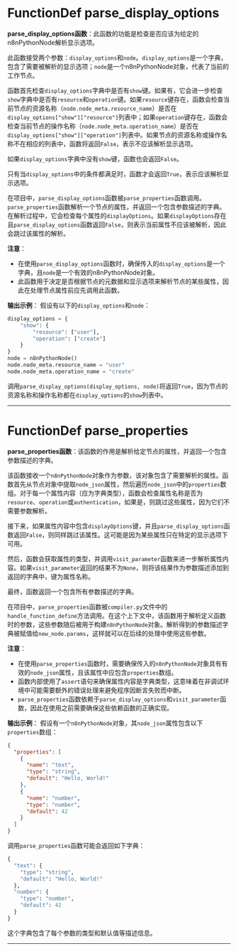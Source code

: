 # FunctionDef parse_display_options
**parse_display_options函数**：此函数的功能是检查是否应该为给定的n8nPythonNode解析显示选项。

此函数接受两个参数：`display_options`和`node`。`display_options`是一个字典，包含了需要被解析的显示选项；`node`是一个n8nPythonNode对象，代表了当前的工作节点。

函数首先检查`display_options`字典中是否有`show`键。如果有，它会进一步检查`show`字典中是否有`resource`和`operation`键。如果`resource`键存在，函数会检查当前节点的资源名称（`node.node_meta.resource_name`）是否在`display_options["show"]["resource"]`列表中；如果`operation`键存在，函数会检查当前节点的操作名称（`node.node_meta.operation_name`）是否在`display_options["show"]["operation"]`列表中。如果节点的资源名称或操作名称不在相应的列表中，函数将返回`False`，表示不应该解析显示选项。

如果`display_options`字典中没有`show`键，函数也会返回`False`。

只有当`display_options`中的条件都满足时，函数才会返回`True`，表示应该解析显示选项。

在项目中，`parse_display_options`函数被`parse_properties`函数调用。`parse_properties`函数解析一个节点的属性，并返回一个包含参数描述的字典。在解析过程中，它会检查每个属性的`displayOptions`。如果`displayOptions`存在且`parse_display_options`函数返回`False`，则表示当前属性不应该被解析，因此会跳过该属性的解析。

**注意**：
- 在使用`parse_display_options`函数时，确保传入的`display_options`是一个字典，且`node`是一个有效的n8nPythonNode对象。
- 此函数用于决定是否根据节点的元数据和显示选项来解析节点的某些属性，因此在处理节点属性前应先调用此函数。

**输出示例**：
假设有以下的`display_options`和`node`：

```python
display_options = {
    "show": {
        "resource": ["user"],
        "operation": ["create"]
    }
}
node = n8nPythonNode()
node.node_meta.resource_name = "user"
node.node_meta.operation_name = "create"
```

调用`parse_display_options(display_options, node)`将返回`True`，因为节点的资源名称和操作名称都在`display_options`的`show`列表中。
***
# FunctionDef parse_properties
**parse_properties函数**：该函数的作用是解析给定节点的属性，并返回一个包含参数描述的字典。

该函数接收一个`n8nPythonNode`对象作为参数，该对象包含了需要解析的属性。函数首先从节点对象中提取`node_json`属性，然后遍历`node_json`中的`properties`数组。对于每一个属性内容（应为字典类型），函数会检查属性名称是否为`resource`、`operation`或`authentication`，如果是，则跳过这些属性，因为它们不需要参数解析。

接下来，如果属性内容中包含`displayOptions`键，并且`parse_display_options`函数返回`False`，则同样跳过该属性。这可能是因为某些属性只在特定的显示选项下可用。

然后，函数会获取属性的类型，并调用`visit_parameter`函数来进一步解析属性内容。如果`visit_parameter`返回的结果不为`None`，则将该结果作为参数描述添加到返回的字典中，键为属性名称。

最终，函数返回一个包含所有参数描述的字典。

在项目中，`parse_properties`函数被`compiler.py`文件中的`handle_function_define`方法调用。在这个上下文中，该函数用于解析定义函数时的参数，这些参数随后被用于构建`n8nPythonNode`对象。解析得到的参数描述字典被赋值给`new_node.params`，这样就可以在后续的处理中使用这些参数。

**注意**：
- 在使用`parse_properties`函数时，需要确保传入的`n8nPythonNode`对象具有有效的`node_json`属性，且该属性中应包含`properties`数组。
- 函数内部使用了`assert`语句来确保属性内容是字典类型，这意味着在非调试环境中可能需要额外的错误处理来避免程序因断言失败而中断。
- `parse_properties`函数依赖于`parse_display_options`和`visit_parameter`函数，因此在使用之前需要确保这些依赖函数的正确实现。

**输出示例**：
假设有一个`n8nPythonNode`对象，其`node_json`属性包含以下`properties`数组：
```json
{
  "properties": [
    {
      "name": "text",
      "type": "string",
      "default": "Hello, World!"
    },
    {
      "name": "number",
      "type": "number",
      "default": 42
    }
  ]
}
```
调用`parse_properties`函数可能会返回如下字典：
```python
{
  "text": {
    "type": "string",
    "default": "Hello, World!"
  },
  "number": {
    "type": "number",
    "default": 42
  }
}
```
这个字典包含了每个参数的类型和默认值等描述信息。
***
